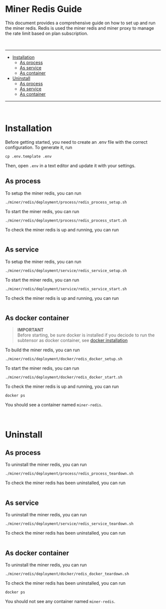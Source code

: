 # Miner Redis Guide

This document provides a comprehensive guide on how to set up and run the miner redis. Redis is used the miner redis and miner proxy to manage the rate limit based on plan subscription.

<br />

---

- [Installation](#installation)
  - [As process](#installation-as-process)
  - [As service](#installation-as-service)
  - [As container](#installation-as-container)
- [Uninstall](#uninstall)
  - [As process](#uninstall-as-process)
  - [As service](#uninstall-as-service)
  - [As container](#uninstall-as-container)

---

<br />

# Installation

Before getting started, you need to create an .env file with the correct configuration. To generate it, run

```
cp .env.template .env
```

Then, open `.env` in a text editor and update it with your settings.

## As process <a id="installation-as-process"></a>

To setup the miner redis, you can run

```
./miner/redis/deployment/process/redis_process_setup.sh
```

To start the miner redis, you can run

```
./miner/redis/deployment/process/redis_process_start.sh
```

To check the miner redis is up and running, you can run

```

```

## As service <a id="installation-as-service"></a>

To setup the miner redis, you can run

```
./miner/redis/deployment/service/redis_service_setup.sh
```

To start the miner redis, you can run

```
./miner/redis/deployment/service/redis_service_start.sh
```

To check the miner redis is up and running, you can run

```

```

## As docker container <a id="installation-as-container"></a>

> **IMPORTANT** <br />
> Before starting, be sure docker is installed if you deciode to run the subtensor as docker container, see [docker installation](../../scripts/docker/README.md)

To build the miner redis, you can run

```
./miner/redis/deployment/docker/redis_docker_setup.sh
```

To start the miner redis, you can run

```
./miner/redis/deployment/docker/redis_docker_start.sh
```

To check the miner redis is up and running, you can run

```
docker ps
```

You should see a container named `miner-redis`.

<br />

# Uninstall

## As process <a id="uninstall-as-process"></a>

To uninstall the miner redis, you can run

```
./miner/redis/deployment/process/redis_process_teardown.sh
```

To check the miner redis has been uninstalled, you can run

```

```

## As service <a id="uninstall-as-service"></a>

To uninstall the miner redis, you can run

```
./miner/redis/deployment/service/redis_service_teardown.sh
```

To check the miner redis has been uninstalled, you can run

```

```

## As docker container <a id="uninstall-as-container"></a>

To uninstall the miner redis, you can run

```
./miner/redis/deployment/docker/redis_docker_teardown.sh
```

To check the miner redis has been uninstalled, you can run

```
docker ps
```

You should not see any container named `miner-redis`.
